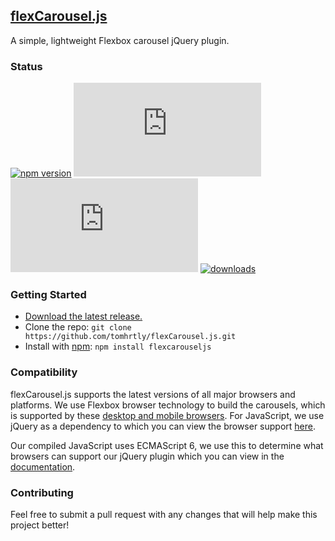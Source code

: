 ## [flexCarousel.js](https://flexcarousel.com)

A simple, lightweight Flexbox carousel jQuery plugin.

### Status

[![npm version](https://img.shields.io/npm/v/flexcarouseljs.svg)](https://npmjs.com/package/flexcarouseljs)
[![CSS gzip size](https://img.badgesize.io/tomhrtly/flexCarousel.js/master/dist/flexCarousel.min.css?compression=gzip&label=CSS+gzip+size)](https://github.com/tomhrtly/flexCarousel.js/tree/master/dist/flexCarousel.min.css)
[![JS gzip size](https://img.badgesize.io/tomhrtly/flexCarousel.js/master/dist/flexCarousel.min.js?compression=gzip&label=JS+gzip+size)](https://github.com/tomhrtly/flexCarousel.js/tree/master/dist/flexCarousel.min.js)
[![downloads](https://img.shields.io/npm/dm/flexcarouseljs.svg)](https://npmjs.com/package/flexcarouseljs)

### Getting Started

* [Download the latest release.](https://github.com/tomhrtly/flexCarousel.js/archive/v0.1.0.zip)
* Clone the repo: `git clone https://github.com/tomhrtly/flexCarousel.js.git`
* Install with [npm](https://www.npmjs.com/): `npm install flexcarouseljs`

### Compatibility

flexCarousel.js supports the latest versions of all major browsers and platforms. We use Flexbox browser technology to build the carousels, which is supported by these [desktop and mobile browsers](https://caniuse.com/#search=flexbox). For JavaScript, we use jQuery as a dependency to which you can view the browser support [here](https://jquery.com/browser-support/).

Our compiled JavaScript uses ECMAScript 6, we use this to determine what browsers can support our jQuery plugin which you can view in the [documentation](https://flexcarousel.com/docs/).

### Contributing

Feel free to submit a pull request with any changes that will help make this project better!